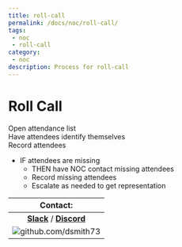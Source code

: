 ```yaml
---
title: roll-call
permalink: /docs/noc/roll-call/
tags: 
 - noc
 - roll-call
category:
 - noc
description: Process for roll-call
---
```


# Roll Call  

Open attendance list  
Have attendees identify themselves  
Record attendees  
  - IF attendees are missing  
    - THEN have NOC contact missing attendees  
    - Record missing attendees  
    - Escalate as needed to get representation  




| Contact: |
| :---------: |
| **[Slack](https://101101workspace.slack.com/archives/D012ESWSXHQ "dsmith73 on 101101 workspace")**  / **[Discord](https://discord.gg/RmzVNzx)** |
| ![github.com/dsmith73](https://avatars1.githubusercontent.com/u/44279121?s=60&u=7a933a33b51505f9d6435eeffae1c8156a47dc77&v=4 "github.com/dsmith73") |
